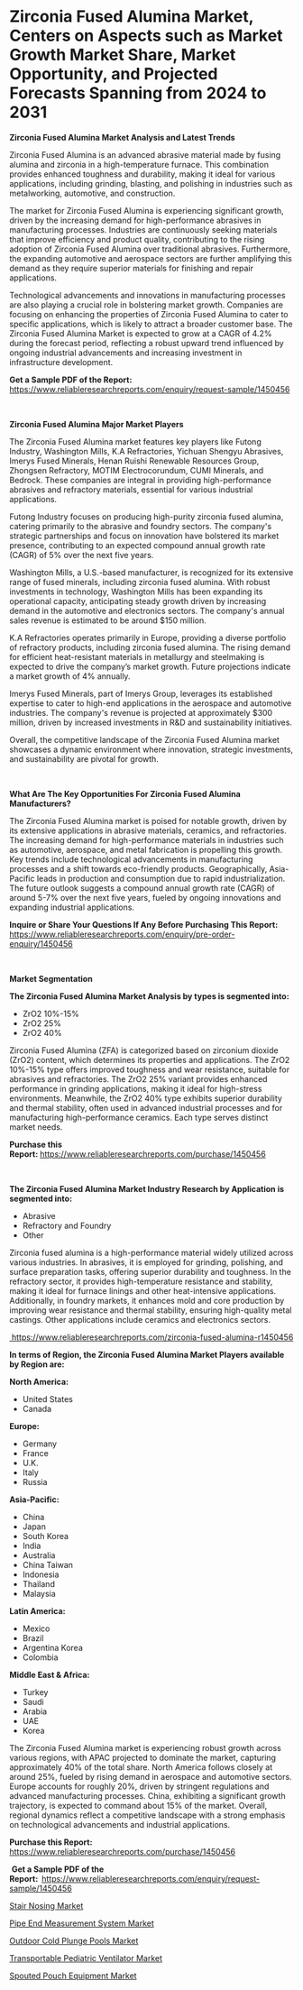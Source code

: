 <p><h1>Zirconia Fused Alumina Market, Centers on Aspects such as Market Growth Market Share, Market Opportunity, and Projected Forecasts Spanning from 2024 to 2031</h1></p><p><strong>Zirconia Fused Alumina Market Analysis and Latest Trends</strong></p>
<p><p>Zirconia Fused Alumina is an advanced abrasive material made by fusing alumina and zirconia in a high-temperature furnace. This combination provides enhanced toughness and durability, making it ideal for various applications, including grinding, blasting, and polishing in industries such as metalworking, automotive, and construction.</p><p>The market for Zirconia Fused Alumina is experiencing significant growth, driven by the increasing demand for high-performance abrasives in manufacturing processes. Industries are continuously seeking materials that improve efficiency and product quality, contributing to the rising adoption of Zirconia Fused Alumina over traditional abrasives. Furthermore, the expanding automotive and aerospace sectors are further amplifying this demand as they require superior materials for finishing and repair applications.</p><p>Technological advancements and innovations in manufacturing processes are also playing a crucial role in bolstering market growth. Companies are focusing on enhancing the properties of Zirconia Fused Alumina to cater to specific applications, which is likely to attract a broader customer base. The Zirconia Fused Alumina Market is expected to grow at a CAGR of 4.2% during the forecast period, reflecting a robust upward trend influenced by ongoing industrial advancements and increasing investment in infrastructure development.</p></p>
<p><strong>Get a Sample PDF of the Report:&nbsp;</strong> <a href="https://www.reliableresearchreports.com/enquiry/request-sample/1450456?utm_campaign=11&utm_medium=2&utm_source=Github&utm_content=ia&utm_term=09112024&utm_id=zirconia-fused-alumina">https://www.reliableresearchreports.com/enquiry/request-sample/1450456</a></p>
<p>&nbsp;</p>
<p><strong>Zirconia Fused Alumina Major Market Players</strong></p>
<p><p>The Zirconia Fused Alumina market features key players like Futong Industry, Washington Mills, K.A Refractories, Yichuan Shengyu Abrasives, Imerys Fused Minerals, Henan Ruishi Renewable Resources Group, Zhongsen Refractory, MOTIM Electrocorundum, CUMI Minerals, and Bedrock. These companies are integral in providing high-performance abrasives and refractory materials, essential for various industrial applications.</p><p>Futong Industry focuses on producing high-purity zirconia fused alumina, catering primarily to the abrasive and foundry sectors. The company's strategic partnerships and focus on innovation have bolstered its market presence, contributing to an expected compound annual growth rate (CAGR) of 5% over the next five years.</p><p>Washington Mills, a U.S.-based manufacturer, is recognized for its extensive range of fused minerals, including zirconia fused alumina. With robust investments in technology, Washington Mills has been expanding its operational capacity, anticipating steady growth driven by increasing demand in the automotive and electronics sectors. The company's annual sales revenue is estimated to be around $150 million.</p><p>K.A Refractories operates primarily in Europe, providing a diverse portfolio of refractory products, including zirconia fused alumina. The rising demand for efficient heat-resistant materials in metallurgy and steelmaking is expected to drive the company’s market growth. Future projections indicate a market growth of 4% annually.</p><p>Imerys Fused Minerals, part of Imerys Group, leverages its established expertise to cater to high-end applications in the aerospace and automotive industries. The company's revenue is projected at approximately $300 million, driven by increased investments in R&D and sustainability initiatives.</p><p>Overall, the competitive landscape of the Zirconia Fused Alumina market showcases a dynamic environment where innovation, strategic investments, and sustainability are pivotal for growth.</p></p>
<p>&nbsp;</p>
<p><strong>What Are The Key Opportunities For Zirconia Fused Alumina Manufacturers?</strong></p>
<p><p>The Zirconia Fused Alumina market is poised for notable growth, driven by its extensive applications in abrasive materials, ceramics, and refractories. The increasing demand for high-performance materials in industries such as automotive, aerospace, and metal fabrication is propelling this growth. Key trends include technological advancements in manufacturing processes and a shift towards eco-friendly products. Geographically, Asia-Pacific leads in production and consumption due to rapid industrialization. The future outlook suggests a compound annual growth rate (CAGR) of around 5-7% over the next five years, fueled by ongoing innovations and expanding industrial applications.</p></p>
<p><strong>Inquire or Share Your Questions If Any Before Purchasing This Report:</strong> <a href="https://www.reliableresearchreports.com/enquiry/pre-order-enquiry/1450456?utm_campaign=11&utm_medium=2&utm_source=Github&utm_content=ia&utm_term=09112024&utm_id=zirconia-fused-alumina">https://www.reliableresearchreports.com/enquiry/pre-order-enquiry/1450456</a></p>
<p>&nbsp;</p>
<p><strong>Market Segmentation</strong></p>
<p><strong>The Zirconia Fused Alumina Market Analysis by types is segmented into:</strong></p>
<p><ul><li>ZrO2 10%-15%</li><li>ZrO2 25%</li><li>ZrO2 40%</li></ul></p>
<p><p>Zirconia Fused Alumina (ZFA) is categorized based on zirconium dioxide (ZrO2) content, which determines its properties and applications. The ZrO2 10%-15% type offers improved toughness and wear resistance, suitable for abrasives and refractories. The ZrO2 25% variant provides enhanced performance in grinding applications, making it ideal for high-stress environments. Meanwhile, the ZrO2 40% type exhibits superior durability and thermal stability, often used in advanced industrial processes and for manufacturing high-performance ceramics. Each type serves distinct market needs.</p></p>
<p><strong>Purchase this Report:&nbsp;</strong><a href="https://www.reliableresearchreports.com/purchase/1450456?utm_campaign=11&utm_medium=2&utm_source=Github&utm_content=ia&utm_term=09112024&utm_id=zirconia-fused-alumina">https://www.reliableresearchreports.com/purchase/1450456</a></p>
<p>&nbsp;</p>
<p><strong>The Zirconia Fused Alumina Market Industry Research by Application is segmented into:</strong></p>
<p><ul><li>Abrasive</li><li>Refractory and Foundry</li><li>Other</li></ul></p>
<p><p>Zirconia fused alumina is a high-performance material widely utilized across various industries. In abrasives, it is employed for grinding, polishing, and surface preparation tasks, offering superior durability and toughness. In the refractory sector, it provides high-temperature resistance and stability, making it ideal for furnace linings and other heat-intensive applications. Additionally, in foundry markets, it enhances mold and core production by improving wear resistance and thermal stability, ensuring high-quality metal castings. Other applications include ceramics and electronics sectors.</p></p>
<p><a href="https://www.reliableresearchreports.com/zirconia-fused-alumina-r1450456?utm_campaign=11&utm_medium=2&utm_source=Github&utm_content=ia&utm_term=09112024&utm_id=zirconia-fused-alumina">&nbsp;https://www.reliableresearchreports.com/zirconia-fused-alumina-r1450456</a></p>
<p><strong>In terms of Region, the Zirconia Fused Alumina Market Players available by Region are:</strong></p>
<p>
    <p> <strong> North America: </strong>
        <ul>
            <li>United States</li>
            <li>Canada</li>
        </ul>
        </p> 
    <p> <strong> Europe: </strong>
        <ul>
            <li>Germany</li>
            <li>France</li>
            <li>U.K.</li>
            <li>Italy</li>
            <li>Russia</li>
        </ul>
        </p> 
    <p> <strong> Asia-Pacific: </strong>
        <ul>
            <li>China</li>
            <li>Japan</li>
            <li>South Korea</li>
            <li>India</li>
            <li>Australia</li>
            <li>China Taiwan</li>
            <li>Indonesia</li>
            <li>Thailand</li>
            <li>Malaysia</li>
        </ul>
        </p> 
    <p> <strong> Latin America: </strong>
        <ul>
            <li>Mexico</li>
            <li>Brazil</li>
            <li>Argentina Korea</li>
            <li>Colombia</li>
        </ul>
        </p> 
    <p> <strong> Middle East & Africa: </strong>
        <ul>
            <li>Turkey</li>
            <li>Saudi</li>
            <li>Arabia</li>
            <li>UAE</li>
            <li>Korea</li>
        </ul>
    </p>
    </p>
<p><p>The Zirconia Fused Alumina market is experiencing robust growth across various regions, with APAC projected to dominate the market, capturing approximately 40% of the total share. North America follows closely at around 25%, fueled by rising demand in aerospace and automotive sectors. Europe accounts for roughly 20%, driven by stringent regulations and advanced manufacturing processes. China, exhibiting a significant growth trajectory, is expected to command about 15% of the market. Overall, regional dynamics reflect a competitive landscape with a strong emphasis on technological advancements and industrial applications.</p></p>
<p><strong>Purchase this Report: </strong><a href="https://www.reliableresearchreports.com/purchase/1450456?utm_campaign=11&utm_medium=2&utm_source=Github&utm_content=ia&utm_term=09112024&utm_id=zirconia-fused-alumina">https://www.reliableresearchreports.com/purchase/1450456</a></p>
<p>&nbsp;<strong>Get a Sample PDF of the Report:&nbsp;&nbsp;</strong><a href="https://www.reliableresearchreports.com/enquiry/request-sample/1450456?utm_campaign=11&utm_medium=2&utm_source=Github&utm_content=ia&utm_term=09112024&utm_id=zirconia-fused-alumina">https://www.reliableresearchreports.com/enquiry/request-sample/1450456</a></p>
<p><strong></strong></p>
<p><p><a href="https://github.com/ambertqocronceb/Market-Research-Report-List-1/blob/main/stair-nosing-market.md?utm_campaign=11&utm_medium=2&utm_source=Github&utm_content=ia&utm_term=09112024&utm_id=zirconia-fused-alumina">Stair Nosing Market</a></p><p><a href="https://www.linkedin.com/pulse/analyzing-global-pipe-end-measurement-system-market-growth-prospects-z4one?utm_campaign=11&utm_medium=2&utm_source=Github&utm_content=ia&utm_term=09112024&utm_id=zirconia-fused-alumina">Pipe End Measurement System Market</a></p><p><a href="https://issuu.com/reportprime-2/docs/outdoor-cold-plunge-pools-market-si_ab04d2dc5346a3?utm_campaign=11&utm_medium=2&utm_source=Github&utm_content=ia&utm_term=09112024&utm_id=zirconia-fused-alumina">Outdoor Cold Plunge Pools Market</a></p><p><a href="https://issuu.com/reportprime-2/docs/transportable-pediatric-ventilator-_6d163f3187e91f?utm_campaign=11&utm_medium=2&utm_source=Github&utm_content=ia&utm_term=09112024&utm_id=zirconia-fused-alumina">Transportable Pediatric Ventilator Market</a></p><p><a href="https://www.linkedin.com/pulse/spouted-pouch-equipment-market-outlook-share-analysis-0boxe?utm_campaign=11&utm_medium=2&utm_source=Github&utm_content=ia&utm_term=09112024&utm_id=zirconia-fused-alumina">Spouted Pouch Equipment Market</a></p></p>